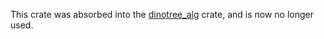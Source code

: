 
This crate was absorbed into the [dinotree_alg](https://crates.io/crates/dinotree_alg) crate, and is now no longer used.
